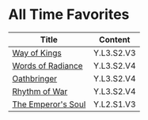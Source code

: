 # All Time Favorites


| Title | Content |
| ----- | ------- |
| [Way of Kings](Reviews/WayOfKings.md) | Y.L3.S2.V3 |
| [Words of Radiance](Reviews/WordsOfRadiance.md) | Y.L3.S2.V4 |
| [Oathbringer](Reviews/Oathbringer.md) | Y.L3.S2.V4 |
| [Rhythm of War](Reviews/RhythmOfWar.md) | Y.L3.S2.V4 |
| [The Emperor's Soul](Reviews/TheEmperorsSoul) | Y.L2.S1.V3 |
